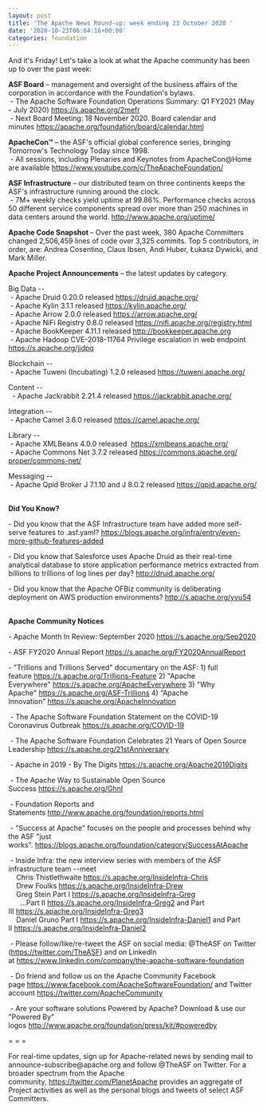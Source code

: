 ```yaml
---
layout: post
title: 'The Apache News Round-up: week ending 23 October 2020 '
date: '2020-10-23T06:04:16+00:00'
categories: foundation
---
```

<p><p></p><p></p><p></p><p></p><p></p><p>And it's Friday! Let's take a look at&nbsp;what the Apache community has been up to over the past week:</p><span style="font-weight: 700;">ASF Board</span>&nbsp;– management and oversight of the business affairs of the corporation in accordance with the Foundation's bylaws.<br>&nbsp;- The Apache Software Foundation <span class="il">Operations</span> <span class="il">Summary</span>: Q1 FY2021 (May - July 2020) <a href="https://s.apache.org/2mefr" rel="noreferrer" target="_blank" data-saferedirecturl="https://www.google.com/url?q=https://s.apache.org/2mefr&amp;source=gmail&amp;ust=1602847144197000&amp;usg=AFQjCNHnWfruycIUZgVWlE7BihZqF33l0Q">https://s.apache.org/2mefr</a><br>&nbsp;- Next Board Meeting: 18 November 2020. Board calendar and minutes&nbsp;<a href="https://apache.org/foundation/board/calendar.html" target="_blank">https://apache.org/foundation/board/calendar.html</a><p></p><p><span style="font-weight: 700;">ApacheCon™</span>&nbsp;– the ASF's official global conference series, bringing Tomorrow's Technology Today since 1998.<br>&nbsp;- All sessions, including Plenaries and Keynotes from ApacheCon@Home are available&nbsp;<a href="https://www.youtube.com/c/TheApacheFoundation/" target="_blank">https://www.youtube.com/c/TheApacheFoundation/</a>&nbsp;</p><p><span style="font-weight: 700;">ASF Infrastructure</span>&nbsp;– our distributed team on three continents keeps the ASF's infrastructure running around the clock.<br>&nbsp;- 7M+ weekly checks yield uptime at 99.86%. Performance checks across 50 different service components spread over more than 250 machines in data centers around the world.&nbsp;<a href="http://www.apache.org/uptime/" target="_blank">http://www.apache.org/uptime/</a><br></p><p><span style="font-weight: 700;">Apache Code Snapshot&nbsp;</span>– Over the past week, 380 Apache Committers changed 2,506,459 lines of code over 3,325 commits. Top 5 contributors, in order, are: Andrea 
Cosentino, Claus Ibsen, Andi Huber, Łukasz Dywicki, and Mark Miller. &nbsp; &nbsp; </p><p><span style="font-weight: 700;">Apache Project Announcements</span>&nbsp;– the latest updates by category.</p>Big Data --<br>&nbsp;- Apache <span class="il">Druid</span> 0.20.0 released <a href="https://druid.apache.org/" rel="noreferrer" target="_blank" data-saferedirecturl="https://www.google.com/url?q=https://druid.apache.org/&amp;source=gmail&amp;ust=1603462694876000&amp;usg=AFQjCNHby_8lQ2t4GkOB6CLcCJ6dMCzSLw">https://<span class="il">druid</span>.apache.org/</a><br>&nbsp;- Apache <span class="il">Kylin</span> 3.1.1 released <a href="https://kylin.apache.org/" rel="noreferrer" target="_blank" data-saferedirecturl="https://www.google.com/url?q=https://kylin.apache.org/&amp;source=gmail&amp;ust=1603462904820000&amp;usg=AFQjCNETBQKpk6a9gygRCLAkqfSZYaaHJw">https://<span class="il">kylin</span>.apache.org/</a><br>&nbsp;- Apache Arrow 2.0.0 released <a href="https://arrow.apache.org/" target="_blank">https://arrow.apache.org/</a><br>&nbsp;- Apache <span class="il">NiFi Registry 0.8.0</span> released <a href="https://nifi.apache.org/registry.html" rel="noreferrer" target="_blank" data-saferedirecturl="https://www.google.com/url?q=https://nifi.apache.org/registry.html&amp;source=gmail&amp;ust=1603462424573000&amp;usg=AFQjCNHsHqQqBTrHfJeBiDfXiKV-pc_tfQ">https://nifi.apache.org/<wbr>registry.html</a><br>&nbsp;- Apache <span class="il">BookKeeper</span> 4.11.1 released <a href="http://bookkeeper.apache.org" rel="noreferrer" target="_blank" data-saferedirecturl="https://www.google.com/url?q=http://bookkeeper.apache.org&amp;source=gmail&amp;ust=1603463119446000&amp;usg=AFQjCNFSJuspSnWkwjRGdoXKzEfN_VneEA">http://<span class="il">bookkeeper</span>.apache.org</a><br>&nbsp;- Apache Hadoop CVE-2018-11764 Privilege escalation in web endpoint <a href="https://s.apache.org/jjdpq" target="_blank">https://s.apache.org/jjdpq</a><p></p><p>Blockchain --<br>&nbsp;- Apache <span class="il">Tuweni</span> (Incubating) 1.2.0 released <a href="https://tuweni.apache.org/" rel="noreferrer" target="_blank" data-saferedirecturl="https://www.google.com/url?q=https://tuweni.apache.org/&amp;source=gmail&amp;ust=1603462937774000&amp;usg=AFQjCNGz4Lygmv8kI_8KWV6rTe46Er-fZw">https://<span class="il">tuweni</span>.apache.org/</a></p><p>Content --<br>&nbsp; - Apache Jackrabbit 2.21.4 released <a href="https://jackrabbit.apache.org/" rel="noreferrer" target="_blank" data-saferedirecturl="https://www.google.com/url?q=https://jackrabbit.apache.org/&amp;source=gmail&amp;ust=1603519149788000&amp;usg=AFQjCNHaJZbl1cqLedMoynMxzwm8ZciDSg">https://<span class="il">jackrabbit</span>.apache.org/</a></p>Integration --<br>&nbsp;- Apache <span class="il">Camel</span> 3.6.0 released <a href="https://camel.apache.org/" rel="noreferrer" target="_blank" data-saferedirecturl="https://www.google.com/url?q=https://camel.apache.org/&amp;source=gmail&amp;ust=1603463065273000&amp;usg=AFQjCNGNXkxof4gYya8v5ulzKOG71ABIdw">https://<span class="il">camel</span>.apache.org/</a><p></p><p>Library --<br>&nbsp;- Apache XMLBeans 4.0.0 released&nbsp; <a href="https://xmlbeans.apache.org/" target="_blank">https://xmlbeans.apache.org/</a><br>&nbsp;- Apache Commons Net 3.7.2 released <a href="https://commons.apache.org/proper/commons-net/" target="_blank" data-saferedirecturl="https://www.google.com/url?q=https://commons.apache.org/proper/commons-net/&amp;source=gmail&amp;ust=1603462434850000&amp;usg=AFQjCNHM6K5Lg_jSjeYsc4q4WbVbwMYdIg">https://commons.apache.org/<wbr>proper/commons-net/</a></p><p>Messaging --<br>
&nbsp;- Apache <span class="il">Qpid</span> <span class="il">Broker</span> J 7.1.10 and J 8.0.2 released <a href="https://qpid.apache.org/" rel="noreferrer" target="_blank" data-saferedirecturl="https://www.google.com/url?q=https://qpid.apache.org/&amp;source=gmail&amp;ust=1603519202745000&amp;usg=AFQjCNELs22vQRUqBg780Xktq7YeR6PAhQ">https://<span class="il">qpid</span>.apache.org/</a></p><p><span style="font-weight: 700;"><br>Did You Know?</span></p><p></p><p></p><p></p><p>- Did you know that the ASF Infrastructure team have added more self-serve features to&nbsp;.asf.yaml?&nbsp;<a href="https://blogs.apache.org/infra/entry/even-more-github-features-added">https://blogs.apache.org/infra/entry/even-more-github-features-added</a><br></p><p>- Did you know that Salesforce uses Apache Druid as their real-time analytical database to store application performance metrics extracted from billions to trillions of log lines per day?&nbsp;<a href="http://druid.apache.org/" target="_blank">http://druid.apache.org/</a>&nbsp;</p><p>- Did you know that the Apache OFBiz community is deliberating deployment on AWS production environments? <a href="http://s.apache.org/yvu54" target="_blank">http://s.apache.org/yvu54</a><br><br></p><p><span style="font-weight: 700;">Apache Community Notices</span><br></p><p>- Apache Month In Review: September 2020&nbsp;<a href="https://s.apache.org/Sep2020" rel="noreferrer" target="_blank" data-saferedirecturl="https://www.google.com/url?q=https://s.apache.org/Aug2020&amp;source=gmail&amp;ust=1599214965682000&amp;usg=AFQjCNETk62nvU-_ajNy-ZS5tOCQkUXL1w">https://s.apache.org/Sep2020</a></p><p>- ASF FY2020 Annual Report&nbsp;<a href="https://s.apache.org/FY2020AnnualReport" target="_blank">https://s.apache.org/FY2020AnnualReport</a>&nbsp;</p><p>- "Trillions and Trillions Served" documentary on the ASF: 1) full feature&nbsp;<a href="https://s.apache.org/Trillions-Feature" target="_blank">https://s.apache.org/Trillions-Feature</a>&nbsp;2) "Apache Everywhere"&nbsp;<a href="https://s.apache.org/ApacheEverywhere" target="_blank">https://s.apache.org/ApacheEverywhere</a>&nbsp;3) "Why Apache"&nbsp;<a href="https://s.apache.org/ASF-Trillions" target="_blank">https://s.apache.org/ASF-Trillions</a>&nbsp;4)&nbsp;“Apache Innovation”&nbsp;<a href="https://s.apache.org/ApacheInnovation" target="_blank">https://s.apache.org/ApacheInnovation</a>&nbsp;</p><p>&nbsp;- The Apache Software Foundation Statement on the COVID-19 Coronavirus Outbreak&nbsp;<a href="https://s.apache.org/COVID-19" target="_blank">https://s.apache.org/COVID-19</a>&nbsp;&nbsp;</p><p>&nbsp;- The Apache Software Foundation Celebrates 21 Years of Open Source Leadership&nbsp;<a href="https://s.apache.org/21stAnniversary" rel="noreferrer" target="_blank" data-saferedirecturl="https://www.google.com/url?q=https://s.apache.org/21stAnniversary&amp;source=gmail&amp;ust=1586580638108000&amp;usg=AFQjCNHhBfHrSsg8TFX4Lwsa4GFZdonhcA">https://s.apache.org/21stAnniv<wbr>ersary</a></p><p>&nbsp;- Apache in 2019 - By The Digits&nbsp;<a href="https://s.apache.org/Apache2019Digits">https://s.apache.org/Apache2019Digits</a></p><p>&nbsp;- The Apache Way to Sustainable Open Source Success&nbsp;<a href="https://s.apache.org/GhnI">https://s.apache.org/GhnI</a></p><p>&nbsp;- Foundation Reports and Statements&nbsp;<a href="http://www.apache.org/foundation/reports.html" target="_blank">http://www.apache.org/foundation/reports.html</a><br></p><p>&nbsp;- "Success at Apache" focuses on the people and processes behind why the ASF "just works".&nbsp;<a href="https://blogs.apache.org/foundation/category/SuccessAtApache" target="_blank">https://blogs.apache.org/foundation/category/SuccessAtApache</a><br></p><div><p>&nbsp;- Inside Infra: the new interview series with members of the ASF infrastructure team --meet <br>&nbsp; &nbsp; Chris Thistlethwaite&nbsp;<a href="https://s.apache.org/InsideInfra-Chris" target="_blank">https://s.apache.org/InsideInfra-Chris</a><br>&nbsp; &nbsp; Drew Foulks&nbsp;<a href="https://s.apache.org/InsideInfra-Drew" rel="noreferrer" target="_blank" data-saferedirecturl="https://www.google.com/url?q=https://s.apache.org/InsideInfra-Drew&amp;source=gmail&amp;ust=1588339104628000&amp;usg=AFQjCNF9dVEn48pV7o9HBG14sP9uprU8Xw">https://s.apache.org/InsideInf<wbr>ra-Drew</a><br>&nbsp; &nbsp; Greg Stein Part I&nbsp;<a href="https://s.apache.org/InsideInfra-Greg" target="_blank">https://s.apache.org/InsideInfra-Greg</a><br>&nbsp; &nbsp; &nbsp; ...Part II&nbsp;<a href="https://s.apache.org/InsideInfra-Greg2" target="_blank">https://s.apache.org/InsideInfra-Greg2</a>&nbsp;and Part III&nbsp;<a href="https://s.apache.org/InsideInfra-Greg3" target="_blank">https://s.apache.org/InsideInfra-Greg3</a><br>&nbsp; &nbsp; Daniel Gruno Part I&nbsp;<a href="https://s.apache.org/InsideInfra-Daniel1" target="_blank">https://s.apache.org/InsideInfra-Daniel1</a>&nbsp;and Part II&nbsp;<a href="https://s.apache.org/InsideInfra-Daniel2" target="_blank">https://s.apache.org/InsideInfra-Daniel2</a> </p></div><div><p>&nbsp;- Please follow/like/re-tweet the ASF on social media: @TheASF on Twitter (<a href="https://twitter.com/TheASF">https://twitter.com/TheASF</a>) and on LinkedIn at&nbsp;<a href="https://www.linkedin.com/company/the-apache-software-foundation">https://www.linkedin.com/company/the-apache-software-foundation</a></p><p>&nbsp;- Do friend and follow us on the Apache Community Facebook page&nbsp;<a href="https://www.facebook.com/ApacheSoftwareFoundation/">https://www.facebook.com/ApacheSoftwareFoundation/</a>&nbsp;and Twitter account&nbsp;<a href="https://twitter.com/ApacheCommunity">https://twitter.com/ApacheCommunity</a></p></div><div>&nbsp;- Are your software solutions Powered by Apache? Download &amp; use our "Powered By" logos&nbsp;<a href="http://www.apache.org/foundation/press/kit/#poweredby" target="_blank">http://www.apache.org/foundation/press/kit/#poweredby</a><br></div><p><span class="LrzXr"></span><span class="LrzXr"></span></p><div><p>= = =</p><p>For real-time updates, sign up for Apache-related news by sending mail to announce-subscribe@apache.org and follow @TheASF on Twitter. For a broader spectrum from the Apache community,&nbsp;<a href="https://twitter.com/PlanetApache">https://twitter.com/PlanetApache</a>&nbsp;provides an aggregate of Project activities as well as the personal blogs and tweets of select ASF Committers.</p></div><p></p><p></p><p></p><p></p><p></p></p>

